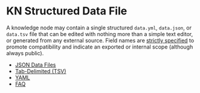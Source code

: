 # KN Structured Data File

A knowledge node may contain a single structured `data.yml`,
`data.json`, or `data.tsv` file that can be edited with nothing more
than a simple text editor, or generated from any external source. Field
names are [strictly specified](../naming) to promote compatibility and
indicate an exported or internal scope (although always public).

* [JSON Data Files](json)
* [Tab-Delimited (TSV)](tsv)
* [YAML](yml)
* [FAQ](faq)
